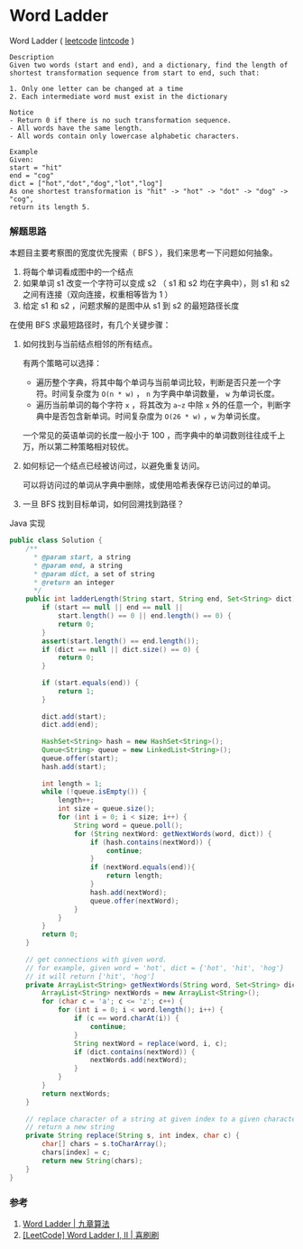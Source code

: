 #  Word Ladder

 Word Ladder  ( [leetcode]()  [lintcode](http://www.lintcode.com/en/problem/word-ladder/) )

```
Description
Given two words (start and end), and a dictionary, find the length of shortest transformation sequence from start to end, such that:

1. Only one letter can be changed at a time
2. Each intermediate word must exist in the dictionary

Notice
- Return 0 if there is no such transformation sequence.
- All words have the same length.
- All words contain only lowercase alphabetic characters.

Example
Given:
start = "hit"
end = "cog"
dict = ["hot","dot","dog","lot","log"]
As one shortest transformation is "hit" -> "hot" -> "dot" -> "dog" -> "cog",
return its length 5.
```

### 解题思路

本题目主要考察图的宽度优先搜索（ BFS ），我们来思考一下问题如何抽象。

1. 将每个单词看成图中的一个结点
2. 如果单词 s1 改变一个字符可以变成 s2 （ s1 和 s2 均在字典中），则 s1 和 s2 之间有连接（双向连接，权重相等皆为 1 ）
3. 给定 s1 和 s2 ，问题求解的是图中从 s1 到 s2 的最短路径长度

在使用 BFS 求最短路径时，有几个关键步骤：

1. 如何找到与当前结点相邻的所有结点。

   有两个策略可以选择：

   - 遍历整个字典，将其中每个单词与当前单词比较，判断是否只差一个字符。时间复杂度为 `O(n * w)` ， `n` 为字典中单词数量， `w` 为单词长度。
   - 遍历当前单词的每个字符 `x` ，将其改为 `a~z` 中除 `x` 外的任意一个，判断字典中是否包含新单词。时间复杂度为 `O(26 * w)` ，`w` 为单词长度。

   一个常见的英语单词的长度一般小于 100 ，而字典中的单词数则往往成千上万，所以第二种策略相对较优。

2. 如何标记一个结点已经被访问过，以避免重复访问。

   可以将访问过的单词从字典中删除，或使用哈希表保存已访问过的单词。

3. 一旦 BFS 找到目标单词，如何回溯找到路径？

Java 实现

```java
public class Solution {
    /**
      * @param start, a string
      * @param end, a string
      * @param dict, a set of string
      * @return an integer
      */
    public int ladderLength(String start, String end, Set<String> dict) {
        if (start == null || end == null || 
            start.length() == 0 || end.length() == 0) {
            return 0;        
        }
        assert(start.length() == end.length());
        if (dict == null || dict.size() == 0) {
            return 0;
        }
        
        if (start.equals(end)) {
            return 1;
        }
        
        dict.add(start);
        dict.add(end);
        
        HashSet<String> hash = new HashSet<String>();
        Queue<String> queue = new LinkedList<String>();
        queue.offer(start);
        hash.add(start);
        
        int length = 1;
        while (!queue.isEmpty()) {
            length++;
            int size = queue.size();
            for (int i = 0; i < size; i++) {
                String word = queue.poll();
                for (String nextWord: getNextWords(word, dict)) {
                    if (hash.contains(nextWord)) {
                        continue;
                    }
                    if (nextWord.equals(end)){
                        return length;
                    }
                    hash.add(nextWord);
                    queue.offer(nextWord);
                }
            }
        }
        return 0;
    }
    
    // get connections with given word.
    // for example, given word = 'hot', dict = {'hot', 'hit', 'hog'}
    // it will return ['hit', 'hog']
    private ArrayList<String> getNextWords(String word, Set<String> dict) {
        ArrayList<String> nextWords = new ArrayList<String>();
        for (char c = 'a'; c <= 'z'; c++) {
            for (int i = 0; i < word.length(); i++) {
                if (c == word.charAt(i)) {
                    continue;
                }
                String nextWord = replace(word, i, c);
                if (dict.contains(nextWord)) {
                    nextWords.add(nextWord);
                }
            }
        }
        return nextWords;
    }
    
    // replace character of a string at given index to a given character
    // return a new string
    private String replace(String s, int index, char c) {
        char[] chars = s.toCharArray();
        chars[index] = c;
        return new String(chars);
    }
}
```



### 参考

1. [Word Ladder | 九章算法](http://www.jiuzhang.com/solutions/word-ladder/)
2. [[LeetCode] Word Ladder I, II | 喜刷刷](http://bangbingsyb.blogspot.jp/2014/11/leetcode-word-ladder-i-ii.html)